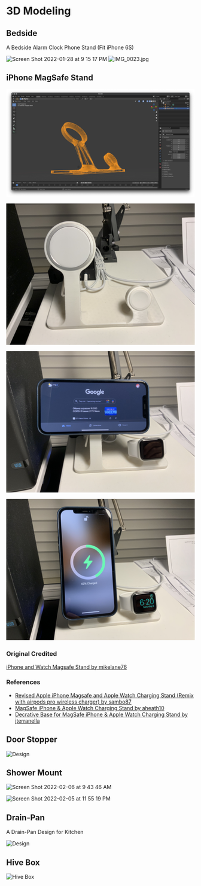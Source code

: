 # 3D Modeling

## Bedside

A Bedside Alarm Clock Phone Stand (Fit iPhone 6S)

![Screen Shot 2022-01-28 at 9 15 17 PM](https://user-images.githubusercontent.com/233022/152269648-fbe92a0f-ddd3-4a47-b00b-b65d9813b8af.jpg)
![IMG_0023.jpg](https://github.com/Leask/Hardware/blob/main/images/IMG_0023.jpg?raw=true)


## iPhone MagSafe Stand

![images/Screen_Shot_2021-03-06_at_6.25.01_PM.png](images/Screen_Shot_2021-03-06_at_6.25.01_PM.png)

![images/IMG_3378.jpeg](images/IMG_3378.jpeg)

![images/IMG_3377.jpeg](images/IMG_3377.jpeg)

![images/IMG_3379.jpeg](images/IMG_3379.jpeg)

### Original Credited

[iPhone and Watch Magsafe Stand by mikelane76](https://www.thingiverse.com/thing:4705131)

### References

- [Revised Apple iPhone Magsafe and Apple Watch Charging Stand (Remix with airpods pro wireless charger) by sambo87](https://www.thingiverse.com/thing:4667077)
- [MagSafe iPhone & Apple Watch Charging Stand by aheath10](https://www.thingiverse.com/thing:4634722)
- [Decrative Base for MagSafe iPhone & Apple Watch Charging Stand by jterranella](https://www.thingiverse.com/thing:4647318)


## Door Stopper

![Design](https://github.com/Leask/Hardware/blob/main/images/Screen%20Shot%202021-06-15%20at%2011.19.45%20PM.png?raw=true "Design")


## Shower Mount

![Screen Shot 2022-02-06 at 9 43 46 AM](https://user-images.githubusercontent.com/233022/152884597-d96dd14f-dc8d-4d95-b94a-36aa039d5991.jpg)

![Screen Shot 2022-02-05 at 11 55 19 PM](https://user-images.githubusercontent.com/233022/152884610-151730d3-7b44-4248-b4df-f576e4f875b9.jpg)


## Drain-Pan

A Drain-Pan Design for Kitchen

![Design](https://github.com/Leask/Hardware/blob/main/images/Screen%20Shot%202021-06-17%20at%202.58.21%20PM.png?raw=true "Design")


## Hive Box

![Hive Box](https://github.com/Leask/Hardware/blob/main/images/Screen%20Shot%202021-04-05%20at%202.43.42%20PM.png?raw=true
 "Hive Box")
